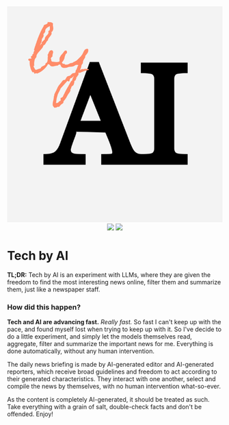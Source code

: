 <div align="center">
    <img src="https://raw.githubusercontent.com/shakedzy/techbyai/gh-pages/images/byai_720.png"><br>
     <a href="https://shakedzy.xyz/techbyai"><img src="https://img.shields.io/badge/see%20it%20live-techbyai.news-F68315?style=for-the-badge&labelcolor=orange"></a>
     <a href="https://open.spotify.com/show/57LsLSXYUUPKv5Gk6y3L70"><img src="https://img.shields.io/badge/Listen%20on-Spotify-F68315?style=for-the-badge&logo=spotify&logoColor=white&color=1ed45f"></a>
</div>

# Tech by AI
**TL;DR:** Tech by AI is an experiment with LLMs, where they are given the freedom to find the most interesting news online, filter them and summarize them, just like a newspaper staff.


### How did this happen?
**Tech and AI are advancing fast.** _Really fast._ So fast I can't keep up with the pace,
and found myself lost when trying to keep up with it.
So I've decide to do a little experiment, and simply let the models themselves read, aggregate, filter
and summarize the important news for me. Everything is done automatically, without any human intervention.


The daily news briefing is made by AI-generated editor and AI-generated reporters, which receive broad guidelines
and freedom to act according to their generated characteristics. They interact with one another, select and compile the 
news by themselves, with no human intervention what-so-ever.


As the content is completely AI-generated, it should be treated as such. Take everything with a grain of salt, double-check 
facts and don't be offended. Enjoy!
